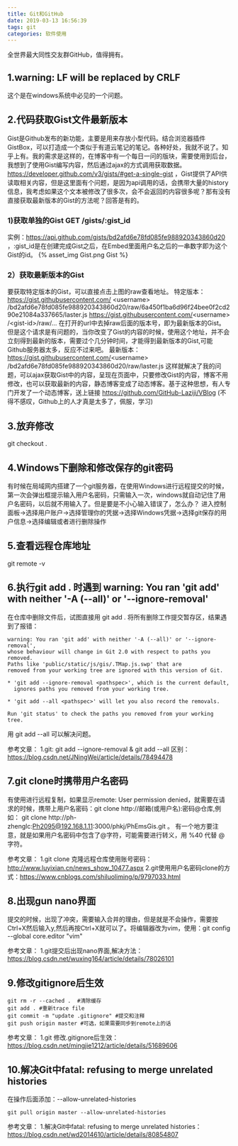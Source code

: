 ```yaml
---
title: Git和GitHub
date: 2019-03-13 16:56:39
tags: git
categories: 软件使用
---
```


<!--more-->
全世界最大同性交友群GitHub，值得拥有。
## 1.warning: LF will be replaced by CRLF
这个是在windows系统中必见的一个问题。
## 2.代码获取Gist文件最新版本
Gist是Github发布的新功能，主要是用来存放小型代码。结合浏览器插件GistBox，可以打造成一个类似于有道云笔记的笔记。各种好处，我就不说了。知乎上有。我的需求是这样的，在博客中有一个每日一问的版块，需要使用到后台，我想到了使用Gist编写内容，然后通过ajax的方式调用获取数据。https://developer.github.com/v3/gists/#get-a-single-gist ，Gist提供了API供读取相关内容，但是这里面有个问题，是因为api调用的话，会携带大量的history信息，我考虑如果这个文本被修改了很多次，会不会返回的内容很多呢？那有没有直接获取最新版本的Gist的方法呢？回答是有的。
### 1)获取单独的Gist GET /gists/:gist_id
实例：https://api.github.com/gists/bd2afd6e78fd085fe988920343860d20 ，:gist_id是在创建完成Gist之后，在Embed里面用户名之后的一串数字即为这个Gist的id。
{% asset_img Gist.png Gist %}
### 2）获取最新版本的Gist
要获取特定版本的Gist，可以直接点击上图的raw查看地址。
特定版本：https://gist.githubusercontent.com/ <username\> /bd2afd6e78fd085fe988920343860d20/raw/6a450f1ba6d96f24bee0f2cd290e21084a337665/laster.js 
https://gist.githubusercontent.com/<username\> /<gist-id\>/raw/...
在打开的url中去掉raw后面的版本号，即为最新版本的Gist。但是这个请求是有问题的，当你改变了Gist的内容的时候，使用这个地址，并不会立刻得到最新的版本，需要过个几分钟时间，才能得到最新版本的Gist,可能Github服务器太多，反应不过来吧。
最新版本：https://gist.githubusercontent.com/<username\> /bd2afd6e78fd085fe988920343860d20/raw/laster.js
这样就解决了我的问题，可以ajax获取Gist中的内容，呈现在页面中，只要修改Gist的内容，博客不用修改，也可以获取最新的内容，静态博客变成了动态博客。基于这种思想，有人专门开发了一个动态博客，送上链接
https://github.com/GitHub-Laziji/VBlog (不得不感叹，Github上的人才真是太多了，佩服，学习)
## 3.放弃修改
git checkout .
## 4.Windows下删除和修改保存的git密码
有时候在局域网内搭建了一个git服务器，在使用Windows进行远程提交的时候，第一次会弹出框提示输入用户名密码，只需输入一次，windows就自动记住了用户名密码，以后就不用输入了。但是要是不小心输入错误了，怎么办？
进入控制面板->选择用户账户->选择管理你的凭据->选择Windows凭据->选择git保存的用户信息->选择编辑或者进行删除操作
## 5.查看远程仓库地址
git remote -v

## 6.执行git add . 时遇到 warning: You ran 'git add' with neither '-A (--all)' or '--ignore-removal'
在仓库中删除文件后，试图直接用 git add . 将所有删除工作提交暂存区，结果遇到了报错：
```
warning: You ran 'git add' with neither '-A (--all)' or '--ignore-removal',
whose behaviour will change in Git 2.0 with respect to paths you removed.
Paths like 'public/static/js/gis/.TMap.js.swp' that are
removed from your working tree are ignored with this version of Git.

* 'git add --ignore-removal <pathspec>', which is the current default,
  ignores paths you removed from your working tree.

* 'git add --all <pathspec>' will let you also record the removals.

Run 'git status' to check the paths you removed from your working tree.

```
用 git add --all 可以解决问题。

参考文章：
1.git: git add --ignore-removal & git add --all 区别：https://blog.csdn.net/JNingWei/article/details/78494478

## 7.git clone时携带用户名密码
有使用进行远程复制，如果显示remote: User permission denied，就需要在请求的时候，携带上用户名密码：git clone http://邮箱(或用户名):密码@仓库,例如： git clone http://ph-zhenglc:Ph2095@192.168.1.11:3000/phkj/PhEmsGis.git 。 有一个地方要注意，就是如果用户名密码中包含了@字符，可能需要进行转义，用 %40 代替 @ 字符。

参考文章：
1.git clone 克隆远程仓库使用账号密码：http://www.luyixian.cn/news_show_10477.aspx
2.git使用用户名密码clone的方式：https://www.cnblogs.com/shiluoliming/p/9797033.html

## 8.出现gun nano界面
提交的时候，出现了冲突，需要输入合并的理由，但是就是不会操作，需要按Ctrl+X然后输入y,然后再按Ctrl+X就可以了。将编辑器改为vim，使用：git config --global core.editor "vim"

参考文章：
1.git提交后出现nano界面,解决方法：https://blog.csdn.net/wuxing164/article/details/78026101

## 9.修改gitignore后生效
```
git rm -r --cached .  #清除缓存
git add . #重新trace file
git commit -m "update .gitignore" #提交和注释
git push origin master #可选，如果需要同步到remote上的话
```

参考文章：
1.git 修改.gitignore后生效：https://blog.csdn.net/mingjie1212/article/details/51689606

## 10.解决Git中fatal: refusing to merge unrelated histories
在操作后面添加：--allow-unrelated-histories
```
git pull origin master --allow-unrelated-histories
```
参考文章：
1.解决Git中fatal: refusing to merge unrelated histories：https://blog.csdn.net/wd2014610/article/details/80854807